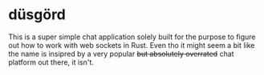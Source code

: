 # düsgörd

This is a super simple chat application solely built for the purpose to figure out how to work with web sockets in Rust. Even tho it might seem a bit like the name is insipred by a very popular ~~but absolutely overrated~~ chat platform out there, it isn't.